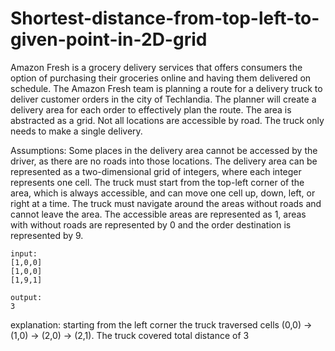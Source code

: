 # Shortest-distance-from-top-left-to-given-point-in-2D-grid
Amazon Fresh is a grocery delivery services that offers consumers the option of purchasing their groceries online and
having them delivered on schedule.  The Amazon Fresh team is planning a route for a delivery truck to deliver customer
orders in the city of Techlandia.  The planner will create a delivery area for each order to effectively plan the route.
The area is abstracted as a grid. Not all locations are accessible by road. The truck only needs to make a single
delivery.

Assumptions:
Some places in the delivery area cannot be accessed by the driver, as there are no roads into those locations.
The delivery area can be represented as a two-dimensional grid of integers, where each integer represents one cell.
The truck must start from the top-left corner of the area, which is always accessible, and can move one cell up, down,
left, or right at a time.
The truck must navigate around the areas without roads and cannot leave the area.
The accessible areas are represented as 1, areas with without roads are represented by 0 and the order destination is
represented by 9.
```
input:
[1,0,0]
[1,0,0]
[1,9,1]

output:
3
```
explanation:
starting from the left corner the truck traversed cells (0,0) -> (1,0) -> (2,0) -> (2,1). The truck covered total
distance of 3
